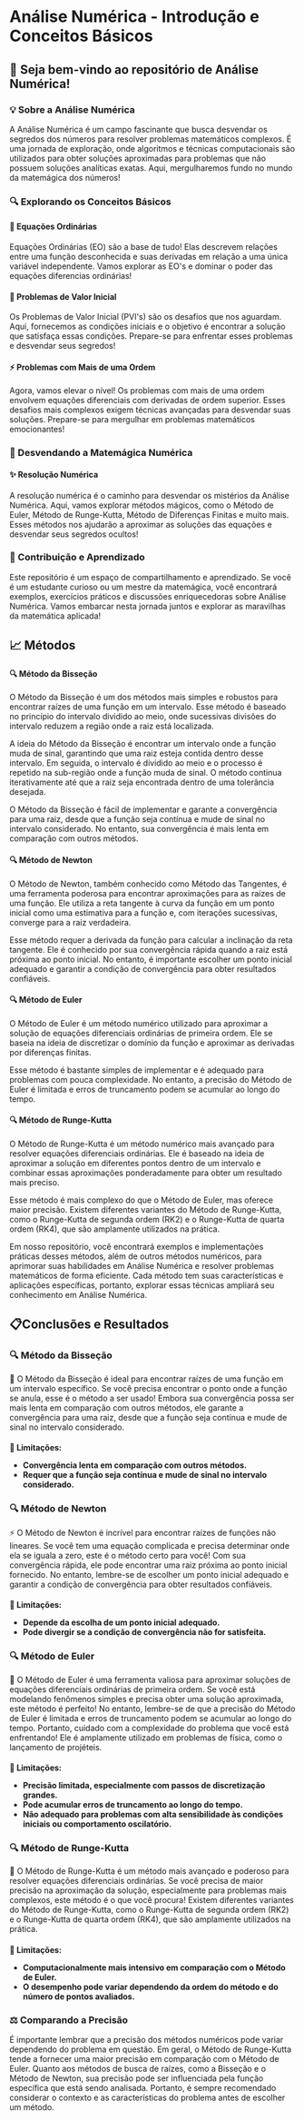 <!DOCTYPE html>

</head>
<body>
  <h1>Análise Numérica - Introdução e Conceitos Básicos</h1>
  <h2>🚀 Seja bem-vindo ao repositório de Análise Numérica!</h2>
  <h3>💡 Sobre a Análise Numérica</h3>
  <p>A Análise Numérica é um campo fascinante que busca desvendar os segredos dos números para resolver problemas matemáticos complexos. É uma jornada de exploração, onde algoritmos e técnicas computacionais são utilizados para obter soluções aproximadas para problemas que não possuem soluções analíticas exatas. Aqui, mergulharemos fundo no mundo da matemágica dos números!</p>
  <h3>🔍 Explorando os Conceitos Básicos</h3>
  <h4>🔢 Equações Ordinárias</h4>
  <p>Equações Ordinárias (EO) são a base de tudo! Elas descrevem relações entre uma função desconhecida e suas derivadas em relação a uma única variável independente. Vamos explorar as EO's e dominar o poder das equações diferencias ordinárias!</p>
  <h4>🔑 Problemas de Valor Inicial</h4>
  <p>Os Problemas de Valor Inicial (PVI's) são os desafios que nos aguardam. Aqui, fornecemos as condições iniciais e o objetivo é encontrar a solução que satisfaça essas condições. Prepare-se para enfrentar esses problemas e desvendar seus segredos!</p>
  <h4>⚡ Problemas com Mais de uma Ordem</h4>
  <p>Agora, vamos elevar o nível! Os problemas com mais de uma ordem envolvem equações diferenciais com derivadas de ordem superior. Esses desafios mais complexos exigem técnicas avançadas para desvendar suas soluções. Prepare-se para mergulhar em problemas matemáticos emocionantes!</p>
  <h3>🔮 Desvendando a Matemágica Numérica</h3>
  <h4>✨ Resolução Numérica</h4>
  <p>A resolução numérica é o caminho para desvendar os mistérios da Análise Numérica. Aqui, vamos explorar métodos mágicos, como o Método de Euler, Método de Runge-Kutta, Método de Diferenças Finitas e muito mais. Esses métodos nos ajudarão a aproximar as soluções das equações e desvendar seus segredos ocultos!</p>
  <h3>🌟 Contribuição e Aprendizado</h3>
  <p>Este repositório é um espaço de compartilhamento e aprendizado. Se você é um estudante curioso ou um mestre da matemágica, você encontrará exemplos, exercícios práticos e discussões enriquecedoras sobre Análise Numérica. Vamos embarcar nesta jornada juntos e explorar as maravilhas da matemática aplicada!</p>
  <h2>📈 Métodos
  <h4>🔍 Método da Bisseção</h4>
  <p>O Método da Bisseção é um dos métodos mais simples e robustos para encontrar raízes de uma função em um intervalo. Esse método é baseado no princípio do intervalo dividido ao meio, onde sucessivas divisões do intervalo reduzem a região onde a raiz está localizada.</p>
  <p>A ideia do Método da Bisseção é encontrar um intervalo onde a função muda de sinal, garantindo que uma raiz esteja contida dentro desse intervalo. Em seguida, o intervalo é dividido ao meio e o processo é repetido na sub-região onde a função muda de sinal. O método continua iterativamente até que a raiz seja encontrada dentro de uma tolerância desejada.</p>
  <p>O Método da Bisseção é fácil de implementar e garante a convergência para uma raiz, desde que a função seja contínua e mude de sinal no intervalo considerado. No entanto, sua convergência é mais lenta em comparação com outros métodos.</p>
  <h4>🔍 Método de Newton</h4>
  <p>O Método de Newton, também conhecido como Método das Tangentes, é uma ferramenta poderosa para encontrar aproximações para as raízes de uma função. Ele utiliza a reta tangente à curva da função em um ponto inicial como uma estimativa para a função e, com iterações sucessivas, converge para a raiz verdadeira.</p>
  <p>Esse método requer a derivada da função para calcular a inclinação da reta tangente. Ele é conhecido por sua convergência rápida quando a raiz está próxima ao ponto inicial. No entanto, é importante escolher um ponto inicial adequado e garantir a condição de convergência para obter resultados confiáveis.</p>
  <h4>🔍 Método de Euler</h4>
  <p>O Método de Euler é um método numérico utilizado para aproximar a solução de equações diferenciais ordinárias de primeira ordem. Ele se baseia na ideia de discretizar o domínio da função e aproximar as derivadas por diferenças finitas.</p>
  <p>Esse método é bastante simples de implementar e é adequado para problemas com pouca complexidade. No entanto, a precisão do Método de Euler é limitada e erros de truncamento podem se acumular ao longo do tempo.</p>
  <h4>🔍 Método de Runge-Kutta</h4>
  <p>O Método de Runge-Kutta é um método numérico mais avançado para resolver equações diferenciais ordinárias. Ele é baseado na ideia de aproximar a solução em diferentes pontos dentro de um intervalo e combinar essas aproximações ponderadamente para obter um resultado mais preciso.</p>
  <p>Esse método é mais complexo do que o Método de Euler, mas oferece maior precisão. Existem diferentes variantes do Método de Runge-Kutta, como o Runge-Kutta de segunda ordem (RK2) e o Runge-Kutta de quarta ordem (RK4), que são amplamente utilizados na prática.</p>
  <p>Em nosso repositório, você encontrará exemplos e implementações práticas desses métodos, além de outros métodos numéricos, para aprimorar suas habilidades em Análise Numérica e resolver problemas matemáticos de forma eficiente. Cada método tem suas características e aplicações específicas, portanto, explorar essas técnicas ampliará seu conhecimento em Análise Numérica.
    <h2>📋Conclusões e Resultados</h2>
    <h3>🔍 Método da Bisseção</h3>
    <p>🎯 O Método da Bisseção é ideal para encontrar raízes de uma função em um intervalo específico. Se você precisa encontrar o ponto onde a função se anula, esse é o método a ser usado! Embora sua convergência possa ser mais lenta em comparação com outros métodos, ele garante a convergência para uma raiz, desde que a função seja contínua e mude de sinal no intervalo considerado.</p>
    <h4>🚧 Limitações:
      <ul>
  <li>Convergência lenta em comparação com outros métodos.</li>
  <li>Requer que a função seja contínua e mude de sinal no intervalo considerado.</li>
</ul>
  <h3>🔍 Método de Newton</h3>
  <p>⚡ O Método de Newton é incrível para encontrar raízes de funções não lineares. Se você tem uma equação complicada e precisa determinar onde ela se iguala a zero, este é o método certo para você! Com sua convergência rápida, ele pode encontrar uma raiz próxima ao ponto inicial fornecido. No entanto, lembre-se de escolher um ponto inicial adequado e garantir a condição de convergência para obter resultados confiáveis.</p>
      <h4>🚧 Limitações:
      <ul>
  <li>Depende da escolha de um ponto inicial adequado.</li>
  <li>Pode divergir se a condição de convergência não for satisfeita.</li>
</ul>
  <h3>🔍 Método de Euler</h3>
  <p>🚀 O Método de Euler é uma ferramenta valiosa para aproximar soluções de equações diferenciais ordinárias de primeira ordem. Se você está modelando fenômenos simples e precisa obter uma solução aproximada, este método é perfeito! No entanto, lembre-se de que a precisão do Método de Euler é limitada e erros de truncamento podem se acumular ao longo do tempo. Portanto, cuidado com a complexidade do problema que você está enfrentando! Ele é amplamente utilizado em problemas de física, como o lançamento de projéteis.</p>
          <h4>🚧 Limitações:
        <ul>
  <li>Precisão limitada, especialmente com passos de discretização grandes.</li>
  <li>Pode acumular erros de truncamento ao longo do tempo.</li>
  <li>Não adequado para problemas com alta sensibilidade às condições iniciais ou comportamento oscilatório.</li>
</ul>
  <h3>🔍 Método de Runge-Kutta</h3>
  <p>🌈 O Método de Runge-Kutta é um método mais avançado e poderoso para resolver equações diferenciais ordinárias. Se você precisa de maior precisão na aproximação da solução, especialmente para problemas mais complexos, este método é o que você procura! Existem diferentes variantes do Método de Runge-Kutta, como o Runge-Kutta de segunda ordem (RK2) e o Runge-Kutta de quarta ordem (RK4), que são amplamente utilizados na prática.</p>
                  <h4>🚧 Limitações:
            <ul>
  <li>Computacionalmente mais intensivo em comparação com o Método de Euler.</li>
  <li>O desempenho pode variar dependendo da ordem do método e do número de pontos avaliados.</li>
</ul>
  <h3>⚖️ Comparando a Precisão</h3>
  <p>É importante lembrar que a precisão dos métodos numéricos pode variar dependendo do problema em questão. Em geral, o Método de Runge-Kutta tende a fornecer uma maior precisão em comparação com o Método de Euler. Quanto aos métodos de busca de raízes, como a Bisseção e o Método de Newton, sua precisão pode ser influenciada pela função específica que está sendo analisada. Portanto, é sempre recomendado considerar o contexto e as características do problema antes de escolher um método.</p>
</body>
</html
